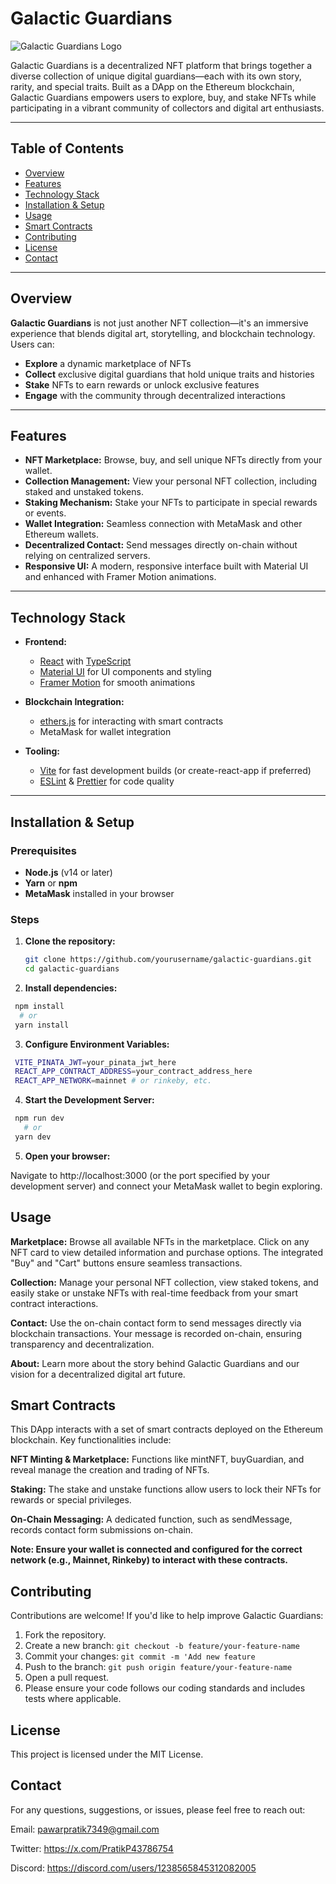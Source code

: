 # Galactic Guardians

![Galactic Guardians Logo](./assets/BG_IMG/logo.png)

Galactic Guardians is a decentralized NFT platform that brings together a diverse collection of unique digital guardians—each with its own story, rarity, and special traits. Built as a DApp on the Ethereum blockchain, Galactic Guardians empowers users to explore, buy, and stake NFTs while participating in a vibrant community of collectors and digital art enthusiasts.

---

## Table of Contents

- [Overview](#overview)
- [Features](#features)
- [Technology Stack](#technology-stack)
- [Installation & Setup](#installation--setup)
- [Usage](#usage)
- [Smart Contracts](#smart-contracts)
- [Contributing](#contributing)
- [License](#license)
- [Contact](#contact)

---

## Overview

**Galactic Guardians** is not just another NFT collection—it's an immersive experience that blends digital art, storytelling, and blockchain technology. Users can:
- **Explore** a dynamic marketplace of NFTs
- **Collect** exclusive digital guardians that hold unique traits and histories
- **Stake** NFTs to earn rewards or unlock exclusive features
- **Engage** with the community through decentralized interactions

---

## Features

- **NFT Marketplace:** Browse, buy, and sell unique NFTs directly from your wallet.
- **Collection Management:** View your personal NFT collection, including staked and unstaked tokens.
- **Staking Mechanism:** Stake your NFTs to participate in special rewards or events.
- **Wallet Integration:** Seamless connection with MetaMask and other Ethereum wallets.
- **Decentralized Contact:** Send messages directly on-chain without relying on centralized servers.
- **Responsive UI:** A modern, responsive interface built with Material UI and enhanced with Framer Motion animations.

---

## Technology Stack

- **Frontend:**  
  - [React](https://reactjs.org/) with [TypeScript](https://www.typescriptlang.org/)
  - [Material UI](https://mui.com/) for UI components and styling
  - [Framer Motion](https://www.framer.com/motion/) for smooth animations

- **Blockchain Integration:**  
  - [ethers.js](https://docs.ethers.io/v5/) for interacting with smart contracts
  - MetaMask for wallet integration

- **Tooling:**  
  - [Vite](https://vitejs.dev/) for fast development builds (or create-react-app if preferred)
  - [ESLint](https://eslint.org/) & [Prettier](https://prettier.io/) for code quality

---

## Installation & Setup

### Prerequisites

- **Node.js** (v14 or later)
- **Yarn** or **npm**
- **MetaMask** installed in your browser

### Steps

1. **Clone the repository:**

   ```bash
   git clone https://github.com/yourusername/galactic-guardians.git
   cd galactic-guardians

2. **Install dependencies:**

  ```bash
   npm install
    # or
   yarn install
  ```
3. **Configure Environment Variables:**

 ```bash
  VITE_PINATA_JWT=your_pinata_jwt_here
  REACT_APP_CONTRACT_ADDRESS=your_contract_address_here
  REACT_APP_NETWORK=mainnet # or rinkeby, etc.
  ```

4. **Start the Development Server:**

 ```bash
  npm run dev
    # or
  yarn dev

  ```

5. **Open your browser:**

Navigate to http://localhost:3000 (or the port specified by your development server) and connect your MetaMask wallet to begin exploring.

 ## Usage
**Marketplace:**
Browse all available NFTs in the marketplace. Click on any NFT card to view detailed information and purchase options. The integrated "Buy" and "Cart" buttons ensure seamless transactions.

**Collection:**
Manage your personal NFT collection, view staked tokens, and easily stake or unstake NFTs with real-time feedback from your smart contract interactions.

**Contact:**
Use the on-chain contact form to send messages directly via blockchain transactions. Your message is recorded on-chain, ensuring transparency and decentralization.

**About:**
Learn more about the story behind Galactic Guardians and our vision for a decentralized digital art future.


## Smart Contracts

This DApp interacts with a set of smart contracts deployed on the Ethereum blockchain. Key functionalities include:

**NFT Minting & Marketplace:**
Functions like mintNFT, buyGuardian, and reveal manage the creation and trading of NFTs.

**Staking:**
The stake and unstake functions allow users to lock their NFTs for rewards or special privileges.

**On-Chain Messaging:**
A dedicated function, such as sendMessage, records contact form submissions on-chain.

**Note: Ensure your wallet is connected and configured for the correct network (e.g., Mainnet, Rinkeby) to interact with these contracts.**


## Contributing
Contributions are welcome! If you'd like to help improve Galactic Guardians:

1. Fork the repository.
2. Create a new branch: ```git checkout -b feature/your-feature-name```
3. Commit your changes: ```git commit -m 'Add new feature```
4. Push to the branch: ```git push origin feature/your-feature-name```
5. Open a pull request.
6. Please ensure your code follows our coding standards and      includes tests where applicable.



## License
This project is licensed under the MIT License.

## Contact
For any questions, suggestions, or issues, please feel free to reach out:

Email: pawarpratik7349@gmail.com

Twitter: https://x.com/PratikP43786754

Discord: https://discord.com/users/1238565845312082005